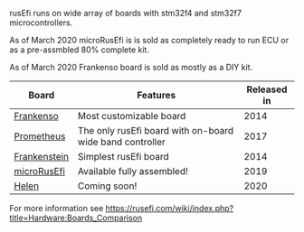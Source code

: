 rusEfi runs on wide array of boards with stm32f4 and stm32f7 microcontrollers.

As of March 2020 microRusEfi is is sold as completely ready to run ECU or as a pre-assmbled 80% complete kit.

As of March 2020 Frankenso board is sold as mostly as a DIY kit.

| Board | Features | Released in |
| ------------- | ------------- | ---- |
| [Frankenso](https://rusefi.com/forum/viewtopic.php?f=4&t=569) | Most customizable board | 2014 |
| [Prometheus](https://rusefi.com/forum/viewtopic.php?f=4&t=1215)  | The only rusEfi board with on-board wide band controller  | 2017 |
| [Frankenstein](https://rusefi.com/forum/viewtopic.php?f=4&t=359)  | Simplest rusEfi board | 2014 |
| [microRusEfi](https://rusefi.com/microrusefi) | Available fully assembled! | 2019 |
| [Helen](https://rusefi.com/forum/viewtopic.php?f=4&t=1682) | Coming soon! | 2020 |


For more information see https://rusefi.com/wiki/index.php?title=Hardware:Boards_Comparison
